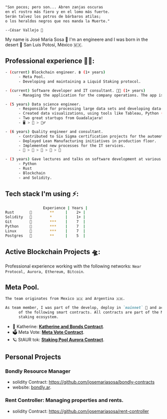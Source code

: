 ```txt
"Son pocos; pero son... Abren zanjas oscuras
en el rostro más fiero y en el lomo más fuerte.
Serán talvez los potros de bárbaros atilas;
o los heraldos negros que nos manda la Muerte."

--César Vallejo 👺
```

My name is José Maria Sosa 🦡 I'm an engineere and I was born in the desert 🌵 San Luis Potosí, México 🇲🇽.

## **Professional experience 🧑‍🚀:**

```sh
- (current) Blockchain engineer. ฿ (1+ years)
      - Meta Pool.
      - Developing and maintaining a Liquid Staking protocol. 

- (current) Software developer and IT consultant. 👨‍💻 (1+ years)
      - Managing the application for the company operations. The app is developed in Django, using Postgres.

- (5 years) Data science engineer.
      - Responsible for processing large data sets and developing data-driven solutions (ETL).
      - Created data visualizations, using tools like Tableau, Python (Pandas, Matplotlib, Seaborn), and SQL.
      - Two great startups from Guadalajara!
      - 🖥 > 🧰 > 👷‍♂️

- (6 years) Quality engineer and consultant.
      - Contributed to Six Sigma certification projects for the automotive industry.
      - Deployed Lean Manufacturing initiatives in production floor.
      - Implemented new processes for the IT services.
      - 🍫 > 🍓 > 🚎 > 🧮 > 🚚 

- (3 years) Gave lectures and talks on software development at various industry events.
      - Python
      - Rust
      - Blockchain
      - and Solidity.
```

## **Tech stack** I'm using ⚡️:

```sh
                 Experience | Years |
Rust       🦀        **     |    2+ |
Solidity   🦄        *      |    1+ |
Git        🐙        ***    |    7  |
Python     🐍        ***    |    7  |
Linux      🐧        ***    |    7  |
Postgres   🐘        **     |    5  |
```

## **Active Blockchain Projects** 🛸:

Professional experience working with the following networks: `Near Protocol, Aurora, Ethereum, Bitcoin`.

## **Meta Pool**.

```md
The team originates from Mexico 🇲🇽 and Argentina 🇦🇷.

As team member, I was part of the develop, deploy in `mainnet` 🐲 and active operation
      of the following smart contracts. All contracts are part of the Meta Pool liquid
      staking ecosystem.
```

- 🔹 Katherine: [**Katherine and Bonds Contract**](https://github.com/Narwallets/katherine-fundraising).
- 🗳 Meta Vote: [**Meta Vote Contract**](https://github.com/Meta-Pool/meta-vote-contracts).
- 🪐 StAUR tok: [**Staking Pool Aurora Contract**](https://github.com/Meta-Pool/staking-pool-aurora).

## Personal Projects

### Bondly Resource Manager

- solidity Contract: https://github.com/josemariasosa/bondly-contracts
- website: [bondly.ar](https://bondly.ar/).

### Rent Controller: Managing properties and rents.

- solidity Contract: https://github.com/josemariasosa/rent-controller
